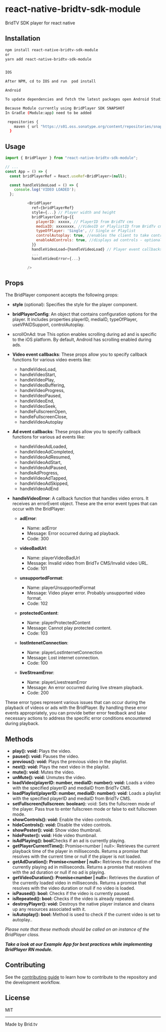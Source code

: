 # react-native-bridtv-sdk-module

BridTV SDK player for react native

## Installation

```sh
npm install react-native-bridtv-sdk-module
or 
yarn add react-native-bridtv-sdk-module


IOS 

After NPM, cd to IOS and run  pod install

Android 

To update dependencies and fetch the latest packages open Android Studio and run Gradle Sync. By performing the Gradle sync, you ensure that your Android project is up to date with the latest packages and dependencies, which can help resolve compatibility issues and provide access to new features and bug fixes.

Because Module currently using BridPlayer SDK SNAPSHOT 
In Gradle (Module:app) need to be added

 repositories {
    maven { url "https://s01.oss.sonatype.org/content/repositories/snapshots/" }
  }

```


## Usage

```js
import { BridPlayer } from "react-native-bridtv-sdk-module";

// ...
const App = () => {
  const bridPlayerRef = React.useRef<BridPlayer>(null);

  const handleVideoLoad = () => {
    console.log('VIDEO LOADED');
  };

          <BridPlayer
            ref={bridPlayerRef}
            style={...} // Player width and height
            bridPlayerConfig={{
              playerID: xxxxx, // PlayerID from BridTV cms
              mediaID: xxxxxxxx, //VideoID or PlaylistID from BridTv cms
              typeOfPlayer: 'Single', // Single or Playlist
              controlAutoplay: true, //enables the client to take control over autoplay - optional
              enableAdControls: true, //displays ad controls - optional
            }}
            handleVideoLoad={handleVideoLoad} // Player event callbacks
            ...
            handleVideoError={...}

          />
```

##  Props

The BridPlayer component accepts the following props:

+ **style** (optional): Specifies the style for the player component.

+ **bridPlayerConfig**: An object that contains configuration options for the player.  It includes properties playerID, mediaID, typeOfPlayer, useVPAIDSupport, controlAutoplay.
+   scrollOnAd: true This option enables scrolling during ad and is specific to the iOS platform. By default, Android has scrolling enabled during ads.

+ **Video event callbacks**: These props allow you to specify callback functions for various video events like:
    - handleVideoLoad, 
    -  handleVideoStart, 
    -  handleVideoPlay, 
    -  handleVideoBuffering, 
    -  handleVideoProgress, 
    -  handleVideoPaused,
    -  handleVideoEnd, 
    -  handleVideoSeek, 
    -  handleFullscreenOpen, 
    -  handleFullscreenClose,
    -  handleVideoAutoplay

+ **Ad event callbacks**: These props allow you to specify callback functions for various ad events like:
    -  handleVideoAdLoaded, 
    -  handleVideoAdCompleted, 
     - handleVideoAdResumed, 
     - handleVideoAdStart, 
     - handleVideoAdPaused, 
     - handleAdProgress, 
    -  handleVideoAdTapped, 
    -  handleVideoAdSkipped, 
    -  handleVideoAdEnd

+ **handleVideoError**: A callback function that handles video errors. It receives an errorEvent object. These are the error event types that can occur with the BridPlayer:

    - **adError**:
        - Name: adError
        - Message: Error occurred during ad playback.
        - Code: 300

    - **videoBadUrl**:
        - Name: playerVideoBadUrl
        - Message: Invalid video from BridTv CMS/Invalid video URL.
        - Code: 101

    - **unsupportedFormat**:
        - Name: playerUnsupportedFormat
        - Message: Video player error. Probably unsupported video format.
        - Code: 102

    - **protectedContent**:
        - Name: playerProtectedContent
        - Message: Cannot play protected content.
        - Code: 103

    - **lostIntenetConnection**:
        - Name: playerLostInternetConnection
        - Message: Lost internet connection.
        - Code: 100

    - **liveStreamError**:
        - Name: playerLivestreamError
        - Message: An error occurred during live stream playback.
        - Code: 200

These error types represent various issues that can occur during the playback of videos or ads with the BridPlayer. By handling these error events appropriately, you can provide better error feedback and take necessary actions to address the specific error conditions encountered during playback.

##  Methods

+ **play(): void:** Plays the video.
+ **pause(): void:** Pauses the video.
+ **previous(): void:** Plays the previous video in the playlist.
+ **next(): void:** Plays the next video in the playlist.
+ **mute(): void:** Mutes the video.
+ **unMute(): void:** Unmutes the video.
+ **loadVideo(playerID: number, mediaID: number): void:** Loads a video with the specified playerID and mediaID from BridTv CMS.
+ **loadPlaylist(playerID: number, mediaID: number): void**: Loads a playlist with the specified playerID and mediaID from BridTv CMS.
+ **setFullscreen(fullscreen: boolean):** void: Sets the fullscreen mode of the player. Pass true to enter fullscreen mode or false to exit fullscreen mode.
+ **showControls(): void:** Enable the video controls.
+ **hideControls(): void:** Disable the video controls.
+ **showPoster(): void:** Show video thumbnail.
+ **hidePoster(): void:** Hide video thumbnail.
+ **isAdPlaying(): bool**Checks if an ad is currently playing.
+ **getPlayerCurrentTime():** Promise<number | null>: Retrieves the current playback time of the player in milliseconds. Returns a promise that resolves with the current time or null if the player is not loaded.
+ **getAdDuration(): Promise<number | null>:** Retrieves the duration of the currently playing ad in milliseconds. Returns a promise that resolves with the ad duration or null if no ad is playing.
+ **getVideoDuration(): Promise<number | null>:** Retrieves the duration of the currently loaded video in milliseconds. Returns a promise that resolves with the video duration or null if no video is loaded.
+ **isPaused(): bool:** Checks if the video is currently paused.
+ **isRepeated(): bool:** Checks if the video is already repeated.
+ **destroyPlayer(): void:** Destroys the native player instance and cleans up any resources associated with it.
+ **isAutoplay(): bool:** Method is used to check if the current video is set to autoplay..


*Please note that these methods should be called on an instance of the BridPlayer class.*

***Take a look at our Example App for best practices while implementing BridPlayer RN module.***

## Contributing

See the [contributing guide](CONTRIBUTING.md) to learn how to contribute to the repository and the development workflow.

## License

MIT

---

Made by Brid.tv